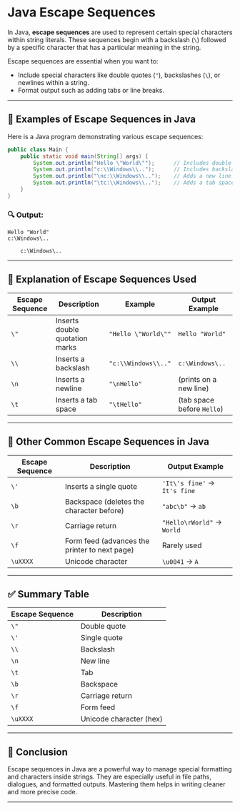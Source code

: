 
# Java Escape Sequences

In Java, **escape sequences** are used to represent certain special characters within string literals. These sequences begin with a backslash (`\`) followed by a specific character that has a particular meaning in the string.

Escape sequences are essential when you want to:

- Include special characters like double quotes (`"`), backslashes (`\`), or newlines within a string.
- Format output such as adding tabs or line breaks.

---

## 🔹 Examples of Escape Sequences in Java

Here is a Java program demonstrating various escape sequences:

```java
public class Main {
    public static void main(String[] args) {
        System.out.println("Hello \"World\"");      // Includes double quotes inside the string
        System.out.println("c:\\Windows\\..");      // Includes backslashes in the file path
        System.out.println("\nc:\\Windows\\..");    // Adds a new line before the text
        System.out.println("\tc:\\Windows\\..");    // Adds a tab space before the text
    }
}
````

### 🔍 Output:

```
Hello "World"
c:\Windows\..

	c:\Windows\..
```

---

## 🔹 Explanation of Escape Sequences Used

| Escape Sequence | Description                    | Example             | Output Example             |
| --------------- | ------------------------------ | ------------------- | -------------------------- |
| `\"`            | Inserts double quotation marks | `"Hello \"World\""` | `Hello "World"`            |
| `\\`            | Inserts a backslash            | `"c:\\Windows\\.."` | `c:\Windows\..`            |
| `\n`            | Inserts a newline              | `"\nHello"`         | (prints on a new line)     |
| `\t`            | Inserts a tab space            | `"\tHello"`         | (tab space before `Hello`) |

---

## 🔹 Other Common Escape Sequences in Java

| Escape Sequence | Description                                   | Output Example               |
| --------------- | --------------------------------------------- | ---------------------------- |
| `\'`            | Inserts a single quote                        | `'It\'s fine'` → `It's fine` |
| `\b`            | Backspace (deletes the character before)      | `"abc\b"` → `ab`             |
| `\r`            | Carriage return                               | `"Hello\rWorld"` → `World`   |
| `\f`            | Form feed (advances the printer to next page) | Rarely used                  |
| `\uXXXX`        | Unicode character                             | `\u0041` → `A`               |

---

## ✅ Summary Table

| Escape Sequence | Description             |
| --------------- | ----------------------- |
| `\"`            | Double quote            |
| `\'`            | Single quote            |
| `\\`            | Backslash               |
| `\n`            | New line                |
| `\t`            | Tab                     |
| `\b`            | Backspace               |
| `\r`            | Carriage return         |
| `\f`            | Form feed               |
| `\uXXXX`        | Unicode character (hex) |

---

## 📌 Conclusion

Escape sequences in Java are a powerful way to manage special formatting and characters inside strings. They are especially useful in file paths, dialogues, and formatted outputs. Mastering them helps in writing cleaner and more precise code.


---